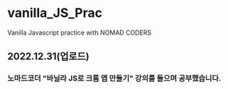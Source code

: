 # vanilla_JS_Prac

Vanilla Javascript practice with NOMAD CODERS

## 2022.12.31(업로드)

### 노마드코더 "바닐라 JS로 크롬 앱 만들기" 강의를 들으며 공부했습니다.
